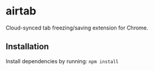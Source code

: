 # airtab
Cloud-synced tab freezing/saving extension for Chrome.

## Installation
Install dependencies by running:
`npm install`

